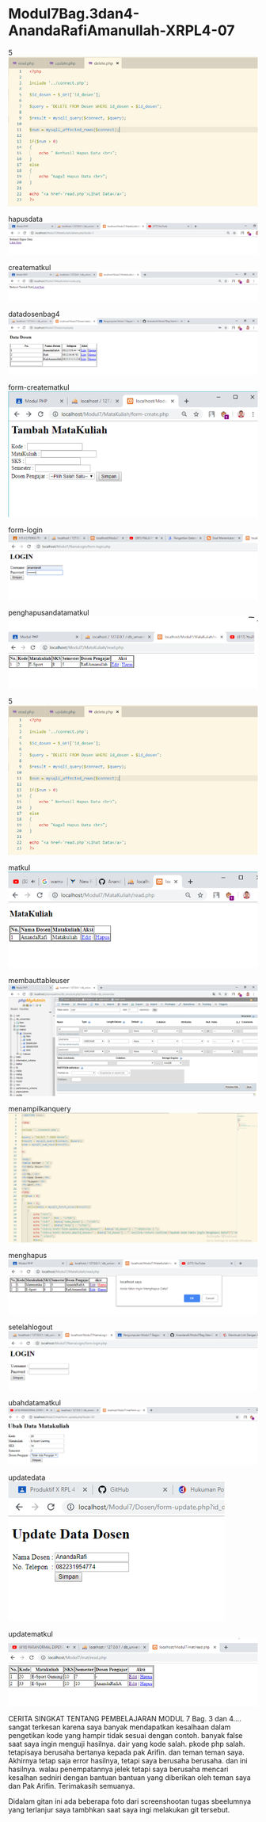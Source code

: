# Modul7Bag.3dan4-AnandaRafiAmanullah-XRPL4-07

5
![alttext](https://github.com/Anandarafi/Modul7Bag.3dan4-AnandaRafiAmanullah-XRPL4-07/blob/master/5.PNG)

hapusdata
![alttext](https://github.com/Anandarafi/Modul7Bag.3dan4-AnandaRafiAmanullah-XRPL4-07/blob/master/berhasilhapusdatamatkul.PNG)

creatematkul
![alttext](https://github.com/Anandarafi/Modul7Bag.3dan4-AnandaRafiAmanullah-XRPL4-07/blob/master/createMatkul.PNG)

datadosenbag4
![alttext](https://github.com/Anandarafi/Modul7Bag.3dan4-AnandaRafiAmanullah-XRPL4-07/blob/master/datadosen.bag4.PNG)

form-creatematkul
![alttext](https://github.com/Anandarafi/Modul7Bag.3dan4-AnandaRafiAmanullah-XRPL4-07/blob/master/form-createMatkul.PNG)

form-login
![alttext](https://github.com/Anandarafi/Modul7Bag.3dan4-AnandaRafiAmanullah-XRPL4-07/blob/master/form-login.PNG)

penghapusandatamatkul
![alttext](https://github.com/Anandarafi/Modul7Bag.3dan4-AnandaRafiAmanullah-XRPL4-07/blob/master/hasilpenghapusandatamatkul.PNG)

5
![alttext](https://github.com/Anandarafi/Modul7Bag.3dan4-AnandaRafiAmanullah-XRPL4-07/blob/master/5.PNG)

matkul
![alttext](https://github.com/Anandarafi/Modul7Bag.3dan4-AnandaRafiAmanullah-XRPL4-07/blob/master/matkul.PNG)

membauttableuser
![alttext](https://github.com/Anandarafi/Modul7Bag.3dan4-AnandaRafiAmanullah-XRPL4-07/blob/master/membuattableuser.PNG)

menampilkanquery
![alttext](https://github.com/Anandarafi/Modul7Bag.3dan4-AnandaRafiAmanullah-XRPL4-07/blob/master/query%20menampilkan.PNG)

menghapus
![alttext](https://github.com/Anandarafi/Modul7Bag.3dan4-AnandaRafiAmanullah-XRPL4-07/blob/master/readmatkul..%20menghapus.PNG)

setelahlogout
![alttext](https://github.com/Anandarafi/Modul7Bag.3dan4-AnandaRafiAmanullah-XRPL4-07/blob/master/setelahlogout.PNG)

ubahdatamatkul
![alttext](https://github.com/Anandarafi/Modul7Bag.3dan4-AnandaRafiAmanullah-XRPL4-07/blob/master/ubdahdatamatkul.PNG)

updatedata
![alttext](https://github.com/Anandarafi/Modul7Bag.3dan4-AnandaRafiAmanullah-XRPL4-07/blob/master/updateData.PNG)

updatematkul
![alttext](https://github.com/Anandarafi/Modul7Bag.3dan4-AnandaRafiAmanullah-XRPL4-07/blob/master/updatematkul.PNG)





CERITA SINGKAT TENTANG PEMBELAJARAN MODUL 7 Bag. 3 dan 4....
sangat terkesan karena saya banyak mendapatkan kesalhaan dalam pengetikan kode yang hampir tidak sesuai dengan contoh. banyak false saat saya ingin menguji hasilnya. dair yang kode salah. pkode php salah. tetapisaya berusaha bertanya kepada pak Arifin. dan teman teman saya.
Akhirnya tetap saja error hasilnya, tetapi saya berusaha berusaha. dan ini hasilnya. walau penempatannya jelek tetapi saya berusaha mencari kesalhan sedniri dengan bantuan bantuan yang diberikan oleh teman saya dan Pak Arifin. Terimakasih semuanya.

Didalam gitan ini ada beberapa foto dari screenshootan tugas sbeelumnya yang terlanjur saya tambhkan saat saya ingi melakukan git tersebut.
